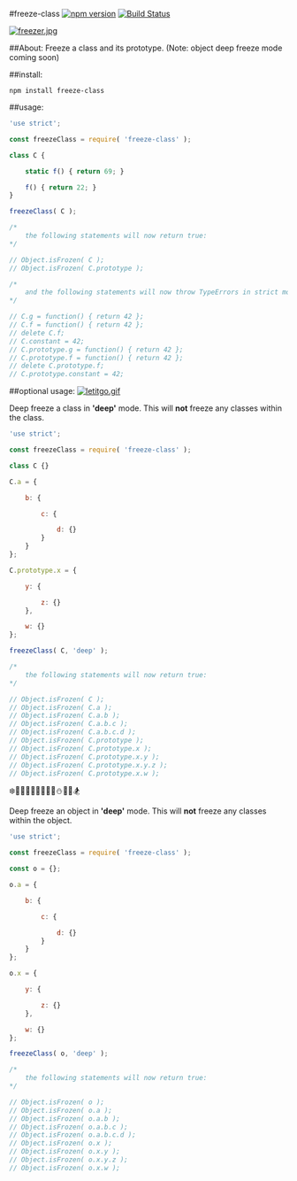#freeze-class [![npm version](https://badge.fury.io/js/freeze-class.svg)](https://badge.fury.io/js/freeze-class) [![Build Status](https://travis-ci.org/msteckyefantis/freeze-class.svg?branch=master)](https://travis-ci.org/msteckyefantis/freeze-class)

[![freezer.jpg](https://s29.postimg.org/gjwm9hhmv/freezer.jpg)](https://postimg.org/image/6zczmlsar/)

##About:
Freeze a class and its prototype. (Note: object deep freeze mode coming soon)


##install:

```
npm install freeze-class
```

##usage:

```.js
'use strict';

const freezeClass = require( 'freeze-class' );

class C {

	static f() { return 69; }

	f() { return 22; }
}

freezeClass( C );

/*
	the following statements will now return true:
*/

// Object.isFrozen( C );
// Object.isFrozen( C.prototype );

/*
	and the following statements will now throw TypeErrors in strict mode:
*/

// C.g = function() { return 42 };
// C.f = function() { return 42 };
// delete C.f;
// C.constant = 42;
// C.prototype.g = function() { return 42 };
// C.prototype.f = function() { return 42 };
// delete C.prototype.f;
// C.prototype.constant = 42;
```


##optional usage:
[![letitgo.gif](https://s27.postimg.org/gym5t7iib/letitgo.gif)](https://postimg.org/image/ptn03q7an/)

Deep freeze a class in **'deep'** mode. This will **not** freeze any classes within the class.

```.js
'use strict';

const freezeClass = require( 'freeze-class' );

class C {}

C.a = {

    b: {

        c: {

            d: {}
        }
    }
};

C.prototype.x = {

    y: {

        z: {}
    },

    w: {}
};

freezeClass( C, 'deep' );

/*
	the following statements will now return true:
*/

// Object.isFrozen( C );
// Object.isFrozen( C.a );
// Object.isFrozen( C.a.b );
// Object.isFrozen( C.a.b.c );
// Object.isFrozen( C.a.b.c.d );
// Object.isFrozen( C.prototype );
// Object.isFrozen( C.prototype.x );
// Object.isFrozen( C.prototype.x.y );
// Object.isFrozen( C.prototype.x.y.z );
// Object.isFrozen( C.prototype.x.w );
```
❄️🎅🏿🎅🏽🎅🏾🎅🏼⛄️🎿🗻🏂

Deep freeze an object in **'deep'** mode. This will **not** freeze any classes within the object.

```.js
'use strict';

const freezeClass = require( 'freeze-class' );

const o = {};

o.a = {

    b: {

        c: {

            d: {}
        }
    }
};

o.x = {

    y: {

        z: {}
    },

    w: {}
};

freezeClass( o, 'deep' );

/*
	the following statements will now return true:
*/

// Object.isFrozen( o );
// Object.isFrozen( o.a );
// Object.isFrozen( o.a.b );
// Object.isFrozen( o.a.b.c );
// Object.isFrozen( o.a.b.c.d );
// Object.isFrozen( o.x );
// Object.isFrozen( o.x.y );
// Object.isFrozen( o.x.y.z );
// Object.isFrozen( o.x.w );
```

